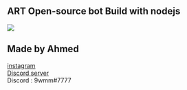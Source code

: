 

ART Open-source bot 
Build with nodejs
-------------------------------------
<img src="https://cdn.discordapp.com/attachments/768004165418745867/858804122424442891/unknown.png">




## Made by Ahmed 
[instagram](https://www.instagram.com/9wmm/)
<br>
[Discord server](https://discord.gg/ar-t)
<br>
Discord  : 9wmm#7777






















